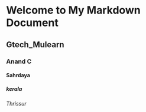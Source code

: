 # Welcome to My Markdown Document
## Gtech_Mulearn 
### Anand C
#### Sahrdaya
##### kerala
###### Thrissur
